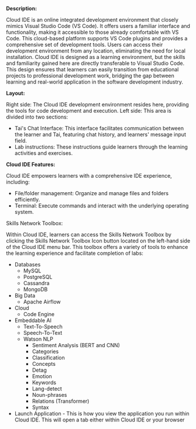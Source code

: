 **Description:**

Cloud IDE is an online integrated development environment that closely mimics Visual Studio Code (VS Code). It offers users a familiar interface and functionality, making it accessible to those already comfortable with VS Code. This cloud-based platform supports VS Code plugins and provides a comprehensive set of development tools. Users can access their development environment from any location, eliminating the need for local installation. Cloud IDE is designed as a learning environment, but the skills and familiarity gained here are directly transferable to Visual Studio Code. This design ensures that learners can easily transition from educational projects to professional development work, bridging the gap between learning and real-world application in the software development industry.

**Layout:**

Right side: The Cloud IDE development environment resides here, providing the tools for code development and execution.
Left side: This area is divided into two sections:
 - Tai's Chat Interface: This interface facilitates communication between the learner and Tai, featuring chat history, and learners' message input field.
 - Lab instructions: These instructions guide learners through the learning activities and exercises.

**Cloud IDE Features:**

Cloud IDE empowers learners with a comprehensive IDE experience, including:
 - File/folder management: Organize and manage files and folders efficiently.
 - Terminal: Execute commands and interact with the underlying operating system.

Skills Network Toolbox:

Within Cloud IDE, learners can access the Skills Network Toolbox by clicking the Skills Network Toolbox Icon button located on the left-hand side of the Cloud IDE menu bar. This toolbox offers a variety of tools to enhance the learning experience and facilitate completion of labs:

- Databases
  - MySQL
  - PostgreSQL
  - Cassandra
  - MongoDB
- Big Data
  - Apache Airflow
- Cloud
  - Code Engine
- Embeddable AI
  - Text-To-Speech
  - Speech-To-Text
  - Watson NLP
    - Sentiment Analysis (BERT and CNN)
    - Categories
    - Classification
    - Concepts
    - Detag
    - Emotion
    - Keywords
    - Lang-detect
    - Noun-phrases
    - Relations (Transformer)
    - Syntax
- Launch Application - This is how you view the application you run within Cloud IDE. This will open a tab either within Cloud IDE or your browser
